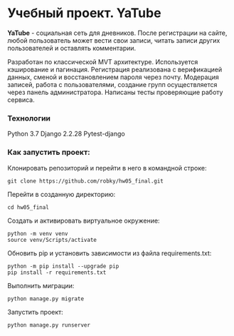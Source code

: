 # Учебный проект. YaTube

**YaTube** - социальная сеть для дневников. После регистрации на сайте, любой пользователь может вести свои записи, читать записи других пользователей и оставлять комментарии.

Разработан по классической MVT архитектуре. Используется кэширование и пагинация. Регистрация реализована с верификацией данных, сменой и восстановлением пароля через почту. Модерация записей, работа с пользователями, создание групп осуществляется через панель администратора. Написаны тесты проверяющие работу сервиса.

### Технологии
Python 3.7
Django 2.2.28
Pytest-django

### Как запустить проект:

Клонировать репозиторий и перейти в него в командной строке:

```
git clone https://github.com/robky/hw05_final.git
```

Перейти в созданную директорию:

```
cd hw05_final
```

Cоздать и активировать виртуальное окружение:

```
python -m venv venv
source venv/Scripts/activate
```

Обновить pip и установить зависимости из файла requirements.txt:
```
python -m pip install --upgrade pip
pip install -r requirements.txt
```

Выполнить миграции:

```
python manage.py migrate
```

Запустить проект:

```
python manage.py runserver
```
